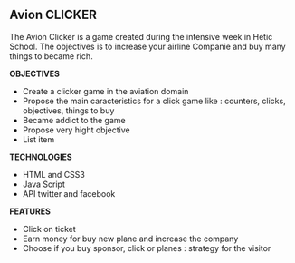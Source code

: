 

## **Avion CLICKER**

The Avion Clicker is a game created during the intensive week in Hetic School.
The objectives is to increase your airline Companie and buy many things to became rich.

**OBJECTIVES**
- Create a clicker game in the aviation domain
- Propose the main caracteristics for a click game like : counters, clicks, objectives, things to buy
- Became addict to the game
- Propose very hight objective
- List item

**TECHNOLOGIES**
- HTML and CSS3
- Java Script
- API twitter and  facebook

**FEATURES**
- Click on ticket
- Earn money for buy new plane and increase the company
- Choose if you buy sponsor, click or planes : strategy for the visitor

